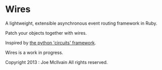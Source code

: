 Wires
=====

A lightweight, extensible asynchronous event routing framework in Ruby.

Patch your objects together with wires.

Inspired by [the python 'circuits' framework](http://circuitsframework.com/).

Wires is a work in progress.

Copyright 2013 \: Joe McIlvain
All rights reserved.
